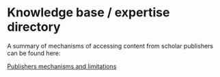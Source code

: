 # Knowledge base / expertise directory

A summary of mechanisms of accessing content from scholar publishers can be found here:

[Publishers mechanisms and limitations]()